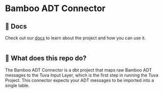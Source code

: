 # Bamboo ADT Connector

## 🔗  Docs
Check out our [docs](https://thetuvaproject.com/) to learn about the project and how you can use it.
<br/><br/>

## 🧰  What does this repo do?

The Bamboo ADT Connector is a dbt project that maps raw Bamboo ADT messages to the Tuva Input Layer, which is the first step in running the Tuva Project.  This connector expects your ADT messages to be imported into a single table.  
<br/><br/>  
